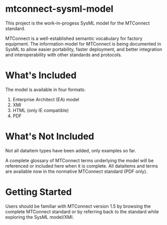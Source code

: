 # mtconnect-sysml-model
This project is the work-in-progess SysML model for the MTConnect standard.

MTConnect is a well-established semantic vocabulary for factory equipment. The information model for MTConnect is being documented in SysML to allow easier portability, faster deployment, and better integration and interoperability with other standards and protocols.

# What's Included

The model is available in four formats:
1. Enterprise Architect (EA) model
2. XMI
3. HTML (only IE compatible)
4. PDF

# What's Not Included

Not all dataitem types have been added, only examples so far. 

A complete glossary of MTConnect terms underlying the model will be referenced or included here when it is complete. All dataitems and terms are available now in the normative MTConnect standard (PDF only).

# Getting Started

Users should be familiar with MTConnect version 1.5 by browsing the complete MTConnect standard or by referring back to the standard while exploring the SysML model/XMI.
